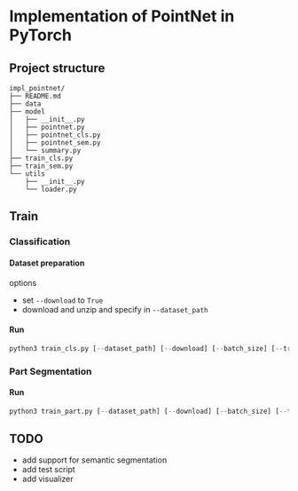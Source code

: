 # Implementation of PointNet in PyTorch
## Project structure
```text
impl_pointnet/
├── README.md
├── data
├── model
│   ├── __init__.py
│   ├── pointnet.py
│   ├── pointnet_cls.py
│   ├── pointnet_sem.py
│   └── summary.py
├── train_cls.py
├── train_sem.py
└── utils
    ├── __init__.py
    └── loader.py
```

## Train 
### Classification
#### Dataset preparation
options
* set `--download` to `True`
* download and unzip and specify in `--dataset_path`

#### Run
```python
python3 train_cls.py [--dataset_path] [--download] [--batch_size] [--trained_model] [--epoch] [--learning_rate] [--decay_rate] [--regularize]
```

### Part Segmentation
#### Run
```python
python3 train_part.py [--dataset_path] [--download] [--batch_size] [--trained_model] [--epoch] [--learning_rate] [--decay_rate] [--regularize]
```

## TODO
* add support for semantic segmentation
* add test script
* add visualizer  